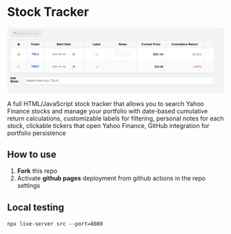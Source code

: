 # Stock Tracker


![](example.png)

A full HTML/JavaScript stock tracker that allows you to search Yahoo Finance stocks and manage your portfolio with date-based cumulative return calculations, customizable labels for filtering, personal notes for each stock, clickable tickers that open Yahoo Finance, GitHub integration for portfolio persistence

## How to use
1. **Fork** this repo
2. Activate **github pages** deployment from github actions in the repo settings

## Local testing

```
npx live-server src --port=8080 
```